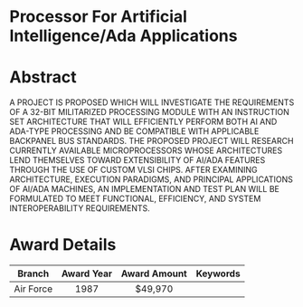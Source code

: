 
Processor For Artificial Intelligence/Ada Applications
======================================================

# Abstract


A PROJECT IS PROPOSED WHICH WILL INVESTIGATE THE REQUIREMENTS OF A 32-BIT MILITARIZED PROCESSING MODULE WITH AN INSTRUCTION SET ARCHITECTURE THAT WILL EFFICIENTLY PERFORM BOTH AI AND ADA-TYPE PROCESSING AND BE COMPATIBLE WITH APPLICABLE BACKPANEL BUS STANDARDS. THE PROPOSED PROJECT WILL RESEARCH CURRENTLY AVAILABLE MICROPROCESSORS WHOSE ARCHITECTURES LEND THEMSELVES TOWARD EXTENSIBILITY OF AI/ADA FEATURES THROUGH THE USE OF CUSTOM VLSI CHIPS. AFTER EXAMINING ARCHITECTURE, EXECUTION PARADIGMS, AND PRINCIPAL APPLICATIONS OF AI/ADA MACHINES, AN IMPLEMENTATION AND TEST PLAN WILL BE FORMULATED TO MEET FUNCTIONAL, EFFICIENCY, AND SYSTEM INTEROPERABILITY REQUIREMENTS.  

# Award Details

|Branch|Award Year|Award Amount|Keywords|
| :---: | :---: | :---: | :---: |
|Air Force|1987|$49,970||
